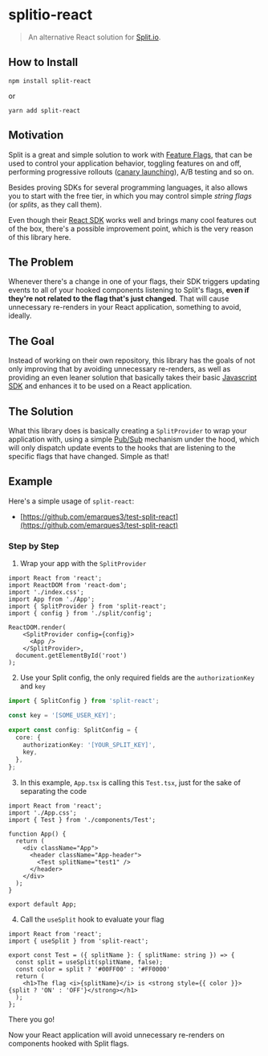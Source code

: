 # splitio-react
> An alternative React solution for [Split.io](https://www.split.io/).


## How to Install

```
npm install split-react
```

or

```
yarn add split-react
```
## Motivation

Split is a great and simple solution to work with [Feature Flags](https://en.wikipedia.org/wiki/Feature_toggle), that can be used to control your application behavior, toggling features on and off, performing progressive rollouts ([canary launching](https://featureflags.io/canary-launch/)), A/B testing and so on. 

Besides proving SDKs for several programming languages, it also allows you to start with the free tier, in which you may control simple _string flags_ (or _splits_, as they call them).

Even though their [React SDK](https://help.split.io/hc/en-us/articles/360038825091-React-SDK) works well and brings many cool features out of the box, there's a possible improvement point, which is the very reason of this library here.

## The Problem

Whenever there's a change in one of your flags, their SDK triggers updating events to all of your hooked components listening to Split's flags, **even if they're not related to the flag that's just changed**. That will cause unnecessary re-renders in your React application, something to avoid, ideally.

## The Goal

Instead of working on their own repository, this library has the goals of not only improving that by avoiding unnecessary re-renders, as well as providing an even leaner solution that basically takes their basic [Javascript SDK](https://help.split.io/hc/en-us/articles/360020448791-JavaScript-SDK) and enhances it to be used on a React application.

## The Solution

What this library does is basically creating a `SplitProvider` to wrap your application with, using a simple [Pub/Sub](https://en.wikipedia.org/wiki/Publish%E2%80%93subscribe_pattern) mechanism under the hood, which will only dispatch update events to the hooks that are listening to the specific flags that have changed. Simple as that!

## Example

Here's a simple usage of `split-react`:
- [https://github.com/emarques3/test-split-react](https://github.com/emarques3/test-split-react)

### Step by Step

1. Wrap your app with the `SplitProvider`
```tsx
import React from 'react';
import ReactDOM from 'react-dom';
import './index.css';
import App from './App';
import { SplitProvider } from 'split-react';
import { config } from './split/config';

ReactDOM.render(
    <SplitProvider config={config}>
      <App />
    </SplitProvider>,
  document.getElementById('root')
);
```
2. Use your Split config, the only required fields are the `authorizationKey` and `key`
```typescript
import { SplitConfig } from 'split-react';

const key = '[SOME_USER_KEY]';

export const config: SplitConfig = {
  core: {
    authorizationKey: '[YOUR_SPLIT_KEY]',
    key,
  },
};

```
3. In this example, `App.tsx` is calling this `Test.tsx`, just for the sake of separating the code
```tsx
import React from 'react';
import './App.css';
import { Test } from './components/Test';

function App() {
  return (
    <div className="App">
      <header className="App-header">
        <Test splitName="test1" />
      </header>
    </div>
  );
}

export default App;

```
4. Call the `useSplit` hook to evaluate your flag
```tsx
import React from 'react';
import { useSplit } from 'split-react';

export const Test = ({ splitName }: { splitName: string }) => {
  const split = useSplit(splitName, false);
  const color = split ? '#00FF00' : '#FF0000'
  return (
    <h1>The flag <i>{splitName}</i> is <strong style={{ color }}>{split ? 'ON' : 'OFF'}</strong></h1>
  );
};

```

There you go!

Now your React application will avoid unnecessary re-renders on components hooked with Split flags.